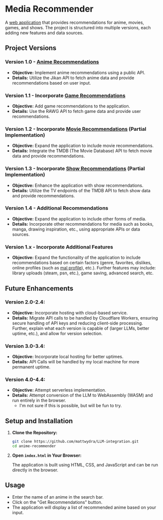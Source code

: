 # Media Recommender

A [web application](https://mattwydra.github.io/LLM-integration/) that provides recommendations for anime, movies, games, and shows. The project is structured into multiple versions, each adding new features and data sources.

## Project Versions

### Version 1.0 - [Anime Recommendations](https://mattwydra.github.io/LLM-integration/v1/anime/index.html)

- **Objective:** Implement anime recommendations using a public API.
- **Details:** Utilize the Jikan API to fetch anime data and provide recommendations based on user input.

### Version 1.1 - Incorporate [Game Recommendations](https://mattwydra.github.io/LLM-integration/v1/games/index.html)

- **Objective:** Add game recommendations to the application.
- **Details:** Use the RAWG API to fetch game data and provide user recommendations.

### Version 1.2 - Incorporate [Movie Recommendations](https://mattwydra.github.io/LLM-integration/v1/movies/index.html) (Partial Implementation)

- **Objective:** Expand the application to include movie recommendations.
- **Details:** Integrate the TMDB (The Movie Database) API to fetch movie data and provide recommendations.

### Version 1.3 - Incorporate [Show Recommendations](https://mattwydra.github.io/LLM-integration/v1/anime/index.html) (Partial Implementation)

- **Objective:** Enhance the application with show recommendations.
- **Details:** Utilize the TV endpoints of the TMDB API to fetch show data and provide recommendations.

### Version 1.4 - Additional Recommendations

- **Objective:** Expand the application to include other forms of media.
- **Details:** Incorporate other recommendations for media such as books, manga, drawing inspiration, etc., using appropriate APIs or data sources.

### Version 1.x - Incorporate Additional Features

- **Objective:** Expand the functionality of the application to include recommendations based on certain factors (genre, favorites, dislikes, online profiles (such as [mal profile](https://anime.plus)), etc.). Further features may include: library uploads (steam, psn, etc.), game saving, advanced search, etc.


## Future Enhancements

### Version 2.0-2.4:
- **Objective:** Incorporate hosting with cloud-based service.
- **Details:** Migrate API calls to be handled by Cloudflare Workers, ensuring secure handling of API keys and reducing client-side processing. Further, explain what each version is capable of (larger LLMs, better uptime, etc.), and allow for version selection.

### Version 3.0-3.4:
- **Objective:** Incorporate local hosting for better uptimes.
- **Details:** API Calls will be handled by my local machine for more permanent uptime.

### Version 4.0-4.4:
- **Objective:** Attempt serverless implementation.
- **Details:** Attempt conversion of the LLM to WebAssembly (WASM) and run entirely in the browser.
   - I'm not sure if this is possible, but will be fun to try.

## Setup and Installation

1. **Clone the Repository:**

   ```bash
   git clone https://github.com/mattwydra/LLM-integration.git
   cd anime-recommender
   ```

2. **Open `index.html` in Your Browser:**

   The application is built using HTML, CSS, and JavaScript and can be run directly in the browser.

## Usage

- Enter the name of an anime in the search bar.
- Click on the "Get Recommendations" button.
- The application will display a list of recommended anime based on your input.

